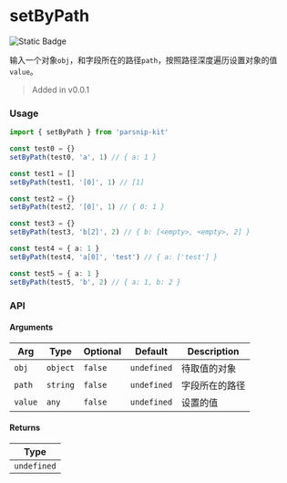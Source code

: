 # setByPath
![Static Badge](https://img.shields.io/badge/Coverage-97.50%-FF8C00)
      
输入一个对象`obj`，和字段所在的路径`path`，按照路径深度遍历设置对象的值`value`。

> Added in v0.0.1



### Usage

```ts
import { setByPath } from 'parsnip-kit'

const test0 = {}
setByPath(test0, 'a', 1) // { a: 1 }

const test1 = []
setByPath(test1, '[0]', 1) // [1]

const test2 = {}
setByPath(test2, '[0]', 1) // { 0: 1 }

const test3 = {}
setByPath(test3, 'b[2]', 2) // { b: [<empty>, <empty>, 2] }

const test4 = { a: 1 }
setByPath(test4, 'a[0]', 'test') // { a: ['test'] }

const test5 = { a: 1 }
setByPath(test5, 'b', 2) // { a: 1, b: 2 }
```


### API

#### Arguments

| Arg | Type | Optional | Default | Description |
| --- | --- | --- | --- | --- |
| `obj` | `object` | `false` | `undefined` | 待取值的对象  |
| `path` | `string` | `false` | `undefined` | 字段所在的路径  |
| `value` | `any` | `false` | `undefined` | 设置的值  |

#### Returns

| Type |
| ---  |
| `undefined`  |